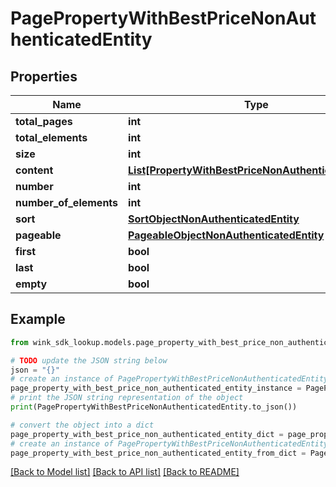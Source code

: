 # PagePropertyWithBestPriceNonAuthenticatedEntity


## Properties

Name | Type | Description | Notes
------------ | ------------- | ------------- | -------------
**total_pages** | **int** |  | [optional] 
**total_elements** | **int** |  | [optional] 
**size** | **int** |  | [optional] 
**content** | [**List[PropertyWithBestPriceNonAuthenticatedEntity]**](PropertyWithBestPriceNonAuthenticatedEntity.md) |  | [optional] 
**number** | **int** |  | [optional] 
**number_of_elements** | **int** |  | [optional] 
**sort** | [**SortObjectNonAuthenticatedEntity**](SortObjectNonAuthenticatedEntity.md) |  | [optional] 
**pageable** | [**PageableObjectNonAuthenticatedEntity**](PageableObjectNonAuthenticatedEntity.md) |  | [optional] 
**first** | **bool** |  | [optional] 
**last** | **bool** |  | [optional] 
**empty** | **bool** |  | [optional] 

## Example

```python
from wink_sdk_lookup.models.page_property_with_best_price_non_authenticated_entity import PagePropertyWithBestPriceNonAuthenticatedEntity

# TODO update the JSON string below
json = "{}"
# create an instance of PagePropertyWithBestPriceNonAuthenticatedEntity from a JSON string
page_property_with_best_price_non_authenticated_entity_instance = PagePropertyWithBestPriceNonAuthenticatedEntity.from_json(json)
# print the JSON string representation of the object
print(PagePropertyWithBestPriceNonAuthenticatedEntity.to_json())

# convert the object into a dict
page_property_with_best_price_non_authenticated_entity_dict = page_property_with_best_price_non_authenticated_entity_instance.to_dict()
# create an instance of PagePropertyWithBestPriceNonAuthenticatedEntity from a dict
page_property_with_best_price_non_authenticated_entity_from_dict = PagePropertyWithBestPriceNonAuthenticatedEntity.from_dict(page_property_with_best_price_non_authenticated_entity_dict)
```
[[Back to Model list]](../README.md#documentation-for-models) [[Back to API list]](../README.md#documentation-for-api-endpoints) [[Back to README]](../README.md)


